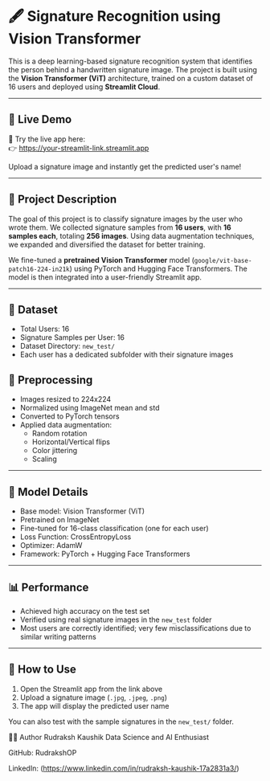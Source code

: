 # 🖋️ Signature Recognition using Vision Transformer

This is a deep learning-based signature recognition system that identifies the person behind a handwritten signature image. The project is built using the **Vision Transformer (ViT)** architecture, trained on a custom dataset of 16 users and deployed using **Streamlit Cloud**.

---

## 🚀 Live Demo

🎯 Try the live app here:  
👉 [https://your-streamlit-link.streamlit.app  ](https://signature-classification-hbkjpqtefgn9tqkwgspqhf.streamlit.app/)


Upload a signature image and instantly get the predicted user's name!

---

## 📖 Project Description

The goal of this project is to classify signature images by the user who wrote them. We collected signature samples from **16 users**, with **16 samples each**, totaling **256 images**. Using data augmentation techniques, we expanded and diversified the dataset for better training.

We fine-tuned a **pretrained Vision Transformer** model (`google/vit-base-patch16-224-in21k`) using PyTorch and Hugging Face Transformers. The model is then integrated into a user-friendly Streamlit app.

---

## 📁 Dataset

- Total Users: 16
- Signature Samples per User: 16
- Dataset Directory: `new_test/`
- Each user has a dedicated subfolder with their signature images

## 🔄 Preprocessing

- Images resized to 224x224
- Normalized using ImageNet mean and std
- Converted to PyTorch tensors
- Applied data augmentation:
  - Random rotation
  - Horizontal/Vertical flips
  - Color jittering
  - Scaling

---

## 🧠 Model Details

- Base model: Vision Transformer (ViT)
- Pretrained on ImageNet
- Fine-tuned for 16-class classification (one for each user)
- Loss Function: CrossEntropyLoss
- Optimizer: AdamW
- Framework: PyTorch + Hugging Face Transformers

---

## 📊 Performance

- Achieved high accuracy on the test set
- Verified using real signature images in the `new_test` folder
- Most users are correctly identified; very few misclassifications due to similar writing patterns

---

## 🧪 How to Use

1. Open the Streamlit app from the link above
2. Upload a signature image (`.jpg`, `.jpeg`, `.png`)
3. The app will display the predicted user name

You can also test with the sample signatures in the `new_test/` folder.

🙋‍♂️ Author
Rudraksh Kaushik
Data Science and AI Enthusiast

GitHub: RudrakshOP

LinkedIn: (https://www.linkedin.com/in/rudraksh-kaushik-17a2831a3/)


